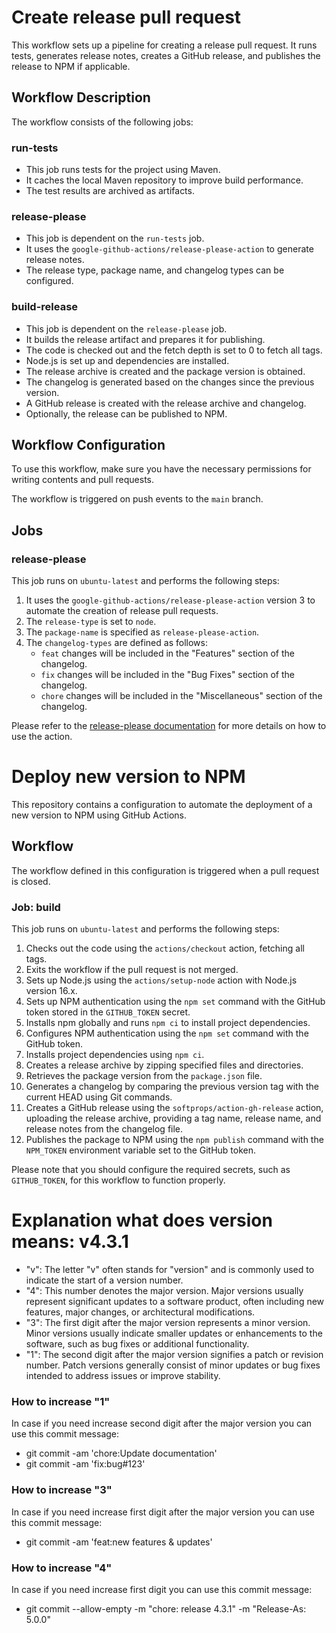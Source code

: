 # Create release pull request

This workflow sets up a pipeline for creating a release pull request. It runs tests, generates release notes, creates a GitHub release, and publishes the release to NPM if applicable.

## Workflow Description

The workflow consists of the following jobs:

### run-tests

- This job runs tests for the project using Maven.
- It caches the local Maven repository to improve build performance.
- The test results are archived as artifacts.

### release-please

- This job is dependent on the `run-tests` job.
- It uses the `google-github-actions/release-please-action` to generate release notes.
- The release type, package name, and changelog types can be configured.

### build-release

- This job is dependent on the `release-please` job.
- It builds the release artifact and prepares it for publishing.
- The code is checked out and the fetch depth is set to 0 to fetch all tags.
- Node.js is set up and dependencies are installed.
- The release archive is created and the package version is obtained.
- The changelog is generated based on the changes since the previous version.
- A GitHub release is created with the release archive and changelog.
- Optionally, the release can be published to NPM.

## Workflow Configuration

To use this workflow, make sure you have the necessary permissions for writing contents and pull requests.

The workflow is triggered on push events to the `main` branch.

## Jobs

### release-please

This job runs on `ubuntu-latest` and performs the following steps:

1. It uses the `google-github-actions/release-please-action` version 3 to automate the creation of release pull requests.
2. The `release-type` is set to `node`.
3. The `package-name` is specified as `release-please-action`.
4. The `changelog-types` are defined as follows:
   - `feat` changes will be included in the "Features" section of the changelog.
   - `fix` changes will be included in the "Bug Fixes" section of the changelog.
   - `chore` changes will be included in the "Miscellaneous" section of the changelog.

Please refer to the [release-please documentation](https://github.com/google-github-actions/release-please-action) for more details on how to use the action.

# Deploy new version to NPM

This repository contains a configuration to automate the deployment of a new version to NPM using GitHub Actions.

## Workflow

The workflow defined in this configuration is triggered when a pull request is closed.

### Job: build

This job runs on `ubuntu-latest` and performs the following steps:

1. Checks out the code using the `actions/checkout` action, fetching all tags.
2. Exits the workflow if the pull request is not merged.
3. Sets up Node.js using the `actions/setup-node` action with Node.js version 16.x.
4. Sets up NPM authentication using the `npm set` command with the GitHub token stored in the `GITHUB_TOKEN` secret.
5. Installs npm globally and runs `npm ci` to install project dependencies.
6. Configures NPM authentication using the `npm set` command with the GitHub token.
7. Installs project dependencies using `npm ci`.
8. Creates a release archive by zipping specified files and directories.
9. Retrieves the package version from the `package.json` file.
10. Generates a changelog by comparing the previous version tag with the current HEAD using Git commands.
11. Creates a GitHub release using the `softprops/action-gh-release` action, uploading the release archive, providing a tag name, release name, and release notes from the changelog file.
12. Publishes the package to NPM using the `npm publish` command with the `NPM_TOKEN` environment variable set to the GitHub token.

Please note that you should configure the required secrets, such as `GITHUB_TOKEN`, for this workflow to function properly.

# Explanation what does  version means: v4.3.1
- "v": The letter "v" often stands for "version" and is commonly used to indicate the start of a version number.
- "4": This number denotes the major version. Major versions usually represent significant updates to a software product, often including new features, major changes, or architectural modifications.
- "3": The first digit after the major version represents a minor version. Minor versions usually indicate smaller updates or enhancements to the software, such as bug fixes or additional functionality.
- "1": The second digit after the major version signifies a patch or revision number. Patch versions generally consist of minor updates or bug fixes intended to address issues or improve stability.
### How to increase "1"
In case if you need increase second digit after the major version you can use this commit message:
- git commit -am 'chore:Update documentation'
- git commit -am 'fix:bug#123'

### How to increase "3"
In case if you need increase first digit after the major version you can use this commit message:
-  git commit -am 'feat:new features & updates'

### How to increase "4"
In case if you need increase first digit you can use this commit message:
-  git commit --allow-empty -m "chore: release 4.3.1" -m "Release-As: 5.0.0"
